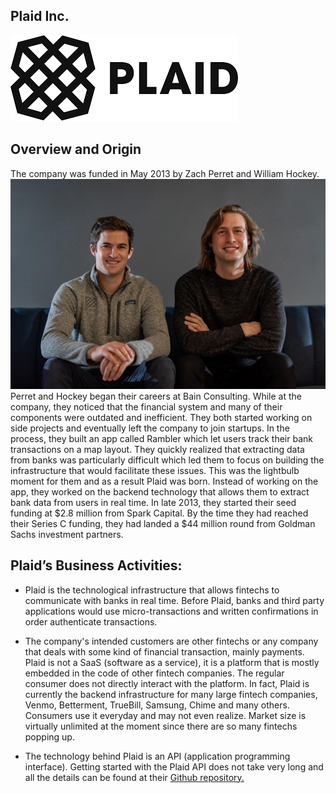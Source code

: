 ## **Plaid Inc.**
![logo](https://github.com/Gsilvera24/Plaid/blob/main/plaidlogo.png)

## Overview and Origin

The company was funded in May 2013 by Zach Perret and William Hockey. 
![](https://github.com/Gsilvera24/Plaid/blob/main/founders.jpg)
Perret and Hockey began their careers at Bain Consulting. While at the company, they noticed that the financial system and many of their components were outdated and inefficient. They both started working on side projects and eventually left the company to join startups. In the process, they built an app called Rambler which let users track their bank transactions on a map layout. They quickly realized that extracting data from banks was particularly difficult which led them to focus on building the infrastructure that would facilitate these issues. This was the lightbulb moment for them and as a result Plaid was born. Instead of working on the app, they worked on the backend technology that allows them to extract bank data from users in real time. In late 2013, they started their seed funding at  $2.8 million from Spark Capital. By the time they had reached their Series C funding, they had landed a $44 million round from Goldman Sachs investment partners. 

## Plaid’s Business Activities:

* Plaid is the technological infrastructure that allows fintechs to communicate with banks in real time. Before Plaid, banks and third party applications would use micro-transactions and written confirmations in order authenticate transactions. 

* The company's intended customers are other fintechs or any company that deals with some kind of financial transaction, mainly payments. Plaid is not a SaaS (software as a service), it is a platform that is mostly embedded in the code of other fintech companies. The regular consumer does not directly interact with the platform. In fact, Plaid is currently the backend infrastructure for many large fintech companies, Venmo, Betterment, TrueBill, Samsung, Chime and many others. Consumers use it everyday and may not even realize. Market size is virtually unlimited at the moment since there are so many fintechs popping up.


* The technology behind Plaid is an API (application programming interface). Getting started with the Plaid API does not take very long and all the details can be found at their [Github repository.](https://github.com/plaid/quickstart)
